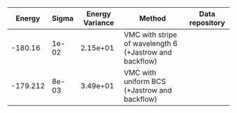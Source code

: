 |       Energy          |  Sigma          | Energy Variance  |  Method                                                          | Data repository                |
| ----------------------| ----------------| -----------------|------------------------------------------------------------------|------------------------------- |
|     -180.16           |   1e-02         |    2.15e+01      |  VMC with stripe of wavelength 6  (+Jastrow and backflow)        |                                |
|     -179.212          |   8e-03         |    3.49e+01      |  VMC with uniform BCS (+Jastrow and backflow)                    |                                | 
